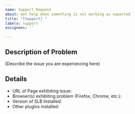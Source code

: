```yaml
---
name: Support Request
about: Get help when something is not working as expected
title: "[Support] "
labels: support
assignees: ''

---
```


## Description of Problem

(Describe the issue you are experiencing here)

## Details

* URL of Page exhibiting issue: 
* Browser(s) exhibiting problem (Firefox, Chrome, etc.): 
* Version of SLB Installed: 
* Other plugins installed:
